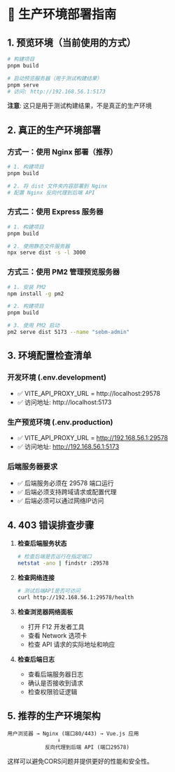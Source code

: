 # 🚀 生产环境部署指南

## 1. 预览环境（当前使用的方式）
```bash
# 构建项目
pnpm build

# 启动预览服务器（用于测试构建结果）
pnpm serve
# 访问: http://192.168.56.1:5173
```
**注意**: 这只是用于测试构建结果，不是真正的生产环境

## 2. 真正的生产环境部署

### 方式一：使用 Nginx 部署（推荐）
```bash
# 1. 构建项目
pnpm build

# 2. 将 dist 文件夹内容部署到 Nginx
# 配置 Nginx 反向代理到后端 API
```

### 方式二：使用 Express 服务器
```bash
# 1. 构建项目
pnpm build

# 2. 使用静态文件服务器
npx serve dist -s -l 3000
```

### 方式三：使用 PM2 管理预览服务器
```bash
# 1. 安装 PM2
npm install -g pm2

# 2. 构建项目
pnpm build

# 3. 使用 PM2 启动
pm2 serve dist 5173 --name "sebm-admin"
```

## 3. 环境配置检查清单

### 开发环境 (.env.development)
- ✅ VITE_API_PROXY_URL = http://localhost:29578
- ✅ 访问地址: http://localhost:5173

### 生产预览环境 (.env.production)  
- ✅ VITE_API_PROXY_URL = http://192.168.56.1:29578
- ✅ 访问地址: http://192.168.56.1:5173

### 后端服务器要求
- ✅ 后端服务必须在 29578 端口运行
- ✅ 后端必须支持跨域请求或配置代理
- ✅ 后端必须可以通过网络IP访问

## 4. 403 错误排查步骤

1. **检查后端服务状态**
   ```bash
   # 检查后端是否运行在指定端口
   netstat -ano | findstr :29578
   ```

2. **检查网络连接**
   ```bash
   # 测试后端API是否可访问
   curl http://192.168.56.1:29578/health
   ```

3. **检查浏览器网络面板**
   - 打开 F12 开发者工具
   - 查看 Network 选项卡
   - 检查 API 请求的实际地址和响应

4. **检查后端日志**
   - 查看后端服务器日志
   - 确认是否接收到请求
   - 检查权限验证逻辑

## 5. 推荐的生产环境架构

```
用户浏览器 → Nginx (端口80/443) → Vue.js 应用
                ↓
            反向代理到后端 API (端口29578)
```

这样可以避免CORS问题并提供更好的性能和安全性。